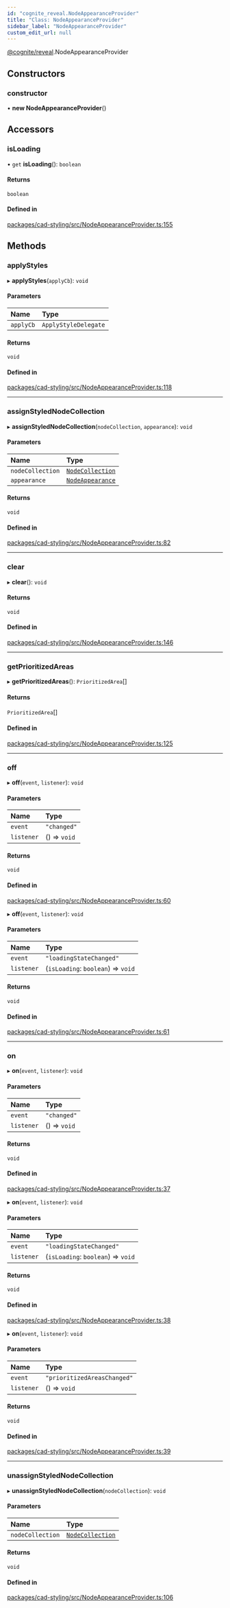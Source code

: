 ```yaml
---
id: "cognite_reveal.NodeAppearanceProvider"
title: "Class: NodeAppearanceProvider"
sidebar_label: "NodeAppearanceProvider"
custom_edit_url: null
---
```


[@cognite/reveal](../modules/cognite_reveal.md).NodeAppearanceProvider

## Constructors

### constructor

• **new NodeAppearanceProvider**()

## Accessors

### isLoading

• `get` **isLoading**(): `boolean`

#### Returns

`boolean`

#### Defined in

[packages/cad-styling/src/NodeAppearanceProvider.ts:155](https://github.com/cognitedata/reveal/blob/e3cde2deb/viewer/packages/cad-styling/src/NodeAppearanceProvider.ts#L155)

## Methods

### applyStyles

▸ **applyStyles**(`applyCb`): `void`

#### Parameters

| Name | Type |
| :------ | :------ |
| `applyCb` | `ApplyStyleDelegate` |

#### Returns

`void`

#### Defined in

[packages/cad-styling/src/NodeAppearanceProvider.ts:118](https://github.com/cognitedata/reveal/blob/e3cde2deb/viewer/packages/cad-styling/src/NodeAppearanceProvider.ts#L118)

___

### assignStyledNodeCollection

▸ **assignStyledNodeCollection**(`nodeCollection`, `appearance`): `void`

#### Parameters

| Name | Type |
| :------ | :------ |
| `nodeCollection` | [`NodeCollection`](cognite_reveal.NodeCollection.md) |
| `appearance` | [`NodeAppearance`](../modules/cognite_reveal.md#nodeappearance) |

#### Returns

`void`

#### Defined in

[packages/cad-styling/src/NodeAppearanceProvider.ts:82](https://github.com/cognitedata/reveal/blob/e3cde2deb/viewer/packages/cad-styling/src/NodeAppearanceProvider.ts#L82)

___

### clear

▸ **clear**(): `void`

#### Returns

`void`

#### Defined in

[packages/cad-styling/src/NodeAppearanceProvider.ts:146](https://github.com/cognitedata/reveal/blob/e3cde2deb/viewer/packages/cad-styling/src/NodeAppearanceProvider.ts#L146)

___

### getPrioritizedAreas

▸ **getPrioritizedAreas**(): `PrioritizedArea`[]

#### Returns

`PrioritizedArea`[]

#### Defined in

[packages/cad-styling/src/NodeAppearanceProvider.ts:125](https://github.com/cognitedata/reveal/blob/e3cde2deb/viewer/packages/cad-styling/src/NodeAppearanceProvider.ts#L125)

___

### off

▸ **off**(`event`, `listener`): `void`

#### Parameters

| Name | Type |
| :------ | :------ |
| `event` | ``"changed"`` |
| `listener` | () => `void` |

#### Returns

`void`

#### Defined in

[packages/cad-styling/src/NodeAppearanceProvider.ts:60](https://github.com/cognitedata/reveal/blob/e3cde2deb/viewer/packages/cad-styling/src/NodeAppearanceProvider.ts#L60)

▸ **off**(`event`, `listener`): `void`

#### Parameters

| Name | Type |
| :------ | :------ |
| `event` | ``"loadingStateChanged"`` |
| `listener` | (`isLoading`: `boolean`) => `void` |

#### Returns

`void`

#### Defined in

[packages/cad-styling/src/NodeAppearanceProvider.ts:61](https://github.com/cognitedata/reveal/blob/e3cde2deb/viewer/packages/cad-styling/src/NodeAppearanceProvider.ts#L61)

___

### on

▸ **on**(`event`, `listener`): `void`

#### Parameters

| Name | Type |
| :------ | :------ |
| `event` | ``"changed"`` |
| `listener` | () => `void` |

#### Returns

`void`

#### Defined in

[packages/cad-styling/src/NodeAppearanceProvider.ts:37](https://github.com/cognitedata/reveal/blob/e3cde2deb/viewer/packages/cad-styling/src/NodeAppearanceProvider.ts#L37)

▸ **on**(`event`, `listener`): `void`

#### Parameters

| Name | Type |
| :------ | :------ |
| `event` | ``"loadingStateChanged"`` |
| `listener` | (`isLoading`: `boolean`) => `void` |

#### Returns

`void`

#### Defined in

[packages/cad-styling/src/NodeAppearanceProvider.ts:38](https://github.com/cognitedata/reveal/blob/e3cde2deb/viewer/packages/cad-styling/src/NodeAppearanceProvider.ts#L38)

▸ **on**(`event`, `listener`): `void`

#### Parameters

| Name | Type |
| :------ | :------ |
| `event` | ``"prioritizedAreasChanged"`` |
| `listener` | () => `void` |

#### Returns

`void`

#### Defined in

[packages/cad-styling/src/NodeAppearanceProvider.ts:39](https://github.com/cognitedata/reveal/blob/e3cde2deb/viewer/packages/cad-styling/src/NodeAppearanceProvider.ts#L39)

___

### unassignStyledNodeCollection

▸ **unassignStyledNodeCollection**(`nodeCollection`): `void`

#### Parameters

| Name | Type |
| :------ | :------ |
| `nodeCollection` | [`NodeCollection`](cognite_reveal.NodeCollection.md) |

#### Returns

`void`

#### Defined in

[packages/cad-styling/src/NodeAppearanceProvider.ts:106](https://github.com/cognitedata/reveal/blob/e3cde2deb/viewer/packages/cad-styling/src/NodeAppearanceProvider.ts#L106)
